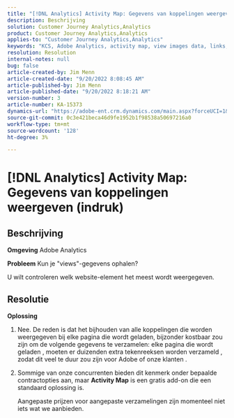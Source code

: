 ```yaml
---
title: "[!DNL Analytics] Activity Map: Gegevens van koppelingen weergeven (indruk)"
description: Beschrijving
solution: Customer Journey Analytics,Analytics
product: Customer Journey Analytics,Analytics
applies-to: "Customer Journey Analytics,Analytics"
keywords: "KCS, Adobe Analytics, activity map, view images data, links, views"
resolution: Resolution
internal-notes: null
bug: false
article-created-by: Jim Menn
article-created-date: "9/20/2022 8:08:45 AM"
article-published-by: Jim Menn
article-published-date: "9/20/2022 8:18:21 AM"
version-number: 3
article-number: KA-15373
dynamics-url: "https://adobe-ent.crm.dynamics.com/main.aspx?forceUCI=1&pagetype=entityrecord&etn=knowledgearticle&id=80e75a6f-bb38-ed11-9db1-0022480866ad"
source-git-commit: 0c3e421beca46d9fe1952b1f98538a50697216a0
workflow-type: tm+mt
source-wordcount: '128'
ht-degree: 3%

---
```


# [!DNL Analytics] Activity Map: Gegevens van koppelingen weergeven (indruk)

## Beschrijving


<b>Omgeving</b>
Adobe Analytics

<b>Probleem</b>
Kun je &quot;views&quot;-gegevens ophalen?

U wilt controleren welk website-element het meest wordt weergegeven.


## Resolutie


<b>Oplossing</b>

1. Nee. De reden is dat het bijhouden van alle koppelingen die worden weergegeven bij elke pagina die wordt geladen, bijzonder kostbaar zou zijn om de volgende gegevens te verzamelen: elke pagina die wordt geladen , moeten er duizenden extra tekenreeksen worden verzameld , zodat dit veel te duur zou zijn voor Adobe of onze klanten .
2. Sommige van onze concurrenten bieden dit kenmerk onder bepaalde contractopties aan, maar <b>Activity Map</b> is een gratis add-on die een standaard oplossing is.

   Aangepaste prijzen voor aangepaste verzamelingen zijn momenteel niet iets wat we aanbieden.

